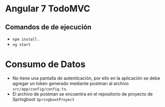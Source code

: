 # Angular 7 TodoMVC



## Comandos de de ejecución

* `npm install` .
* `ng start` 


# Consumo de Datos
* No tiene una pantalla de autenticación, por ello en la aplicación se debe agregar un token generado mediante postman al archivo `src/app/config/config.ts`.
* El archivo de postman se encuentra en el repositorio de proyecto de Springboot `SpringbootProyect` 
